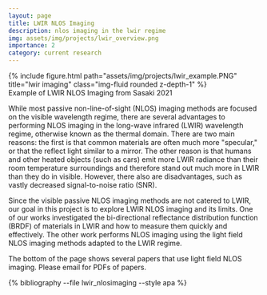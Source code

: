 ```yaml
---
layout: page
title: LWIR NLOS Imaging
description: nlos imaging in the lwir regime
img: assets/img/projects/lwir_overview.png
importance: 2
category: current research
---
```


<div class="row">
    <div class="col-sm mt-3 mt-md-0">
        {% include figure.html path="assets/img/projects/lwir_example.PNG" title="lwir imaging" class="img-fluid rounded z-depth-1" %}
    </div>
</div>
<div class="caption">
   Example of LWIR NLOS Imaging from Sasaki 2021
</div>

While most passive non-line-of-sight (NLOS) imaging methods are focused on the visible wavelength regime, there are several advantages to performing NLOS imaging in the long-wave infrared (LWIR) wavelength regime, otherwise known as the thermal domain. There are two main reasons: the first is that common materials are often much more "specular," or that the reflect light similar to a mirror. The other reason is that humans and other heated objects (such as cars) emit more LWIR radiance than their room temperature surroundings and therefore stand out much more in LWIR than they do in visible. However, there also are disadvantages, such as vastly decreased signal-to-noise ratio (SNR).

Since the visible passive NLOS imaging methods are not catered to LWIR, our goal in this project is to explore LWIR NLOS imaging and its limits. One of our works investigated the bi-directional reflectance distribution function (BRDF) of materials in LWIR and how to measure them quickly and effectively. The other work performs NLOS imaging using the light field NLOS imaging methods adapted to the LWIR regime.

The bottom of the page shows several papers that use light field NLOS imaging. Please email for PDFs of papers.


<div class="publications">

{% bibliography --file lwir_nlosimaging --style apa %}

</div>